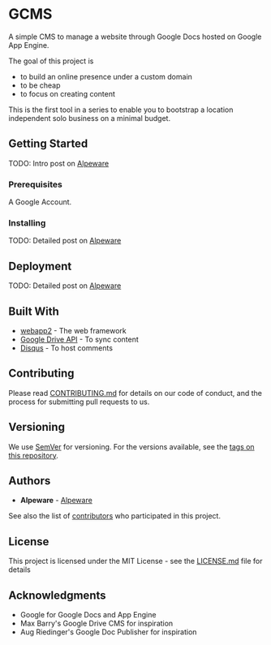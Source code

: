 # GCMS

A simple CMS to manage a website through Google Docs hosted on Google App Engine.

The goal of this project is
* to build an online presence under a custom domain
* to be cheap
* to focus on creating content

This is the first tool in a series to enable you to bootstrap a location independent solo business on a minimal budget.

## Getting Started

TODO: Intro post on [Alpeware](https://www.alpeware.com/)

### Prerequisites

A Google Account.

### Installing

TODO: Detailed post on [Alpeware](https://www.alpeware.com/)

## Deployment

TODO: Detailed post on [Alpeware](https://www.alpeware.com/)

## Built With

* [webapp2](https://github.com/GoogleCloudPlatform/webapp2) - The web framework
* [Google Drive API](https://developers.google.com/drive/v3/web/quickstart/python) - To sync content 
* [Disqus](https://disqus.com/) - To host comments 

## Contributing

Please read [CONTRIBUTING.md](https://github.com/alpeware/gcms/blob/master/CONTRIBUTING.md) for details on our code of conduct, and the process for submitting pull requests to us.

## Versioning

We use [SemVer](http://semver.org/) for versioning. For the versions available, see the [tags on this repository](https://github.com/alpeware/gcms/tags). 

## Authors

* **Alpeware** - [Alpeware](https://www.alpeware.com/)

See also the list of [contributors](https://github.com/alpeware/gcms/graphs/contributors) who participated in this project.

## License

This project is licensed under the MIT License - see the [LICENSE.md](https://github.com/alpeware/gcms/blob/master/LICENSE.md) file for details

## Acknowledgments

* Google for Google Docs and App Engine
* Max Barry's Google Drive CMS for inspiration
* Aug Riedinger's Google Doc Publisher for inspiration
